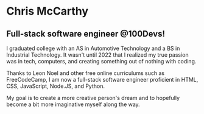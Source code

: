 <h1>Chris McCarthy</h1>
<h2>Full-stack software engineer @100Devs!</h2>
<p>I graduated college with an AS in Automotive Technology and a BS in Industrial Technology. It wasn't until 2022 that I realized my true passion was in tech, computers, and creating something  out of nothing with coding.</p>
<p>Thanks to Leon Noel and other free online curriculums such as FreeCodeCamp, I am now a full-stack software engineer proficient in HTML, CSS, JavaScript, Node.JS, and Python.</p>
<p>My goal is to create a more creative person's dream and to hopefully become a bit more imaginative myself along the way.</p>
